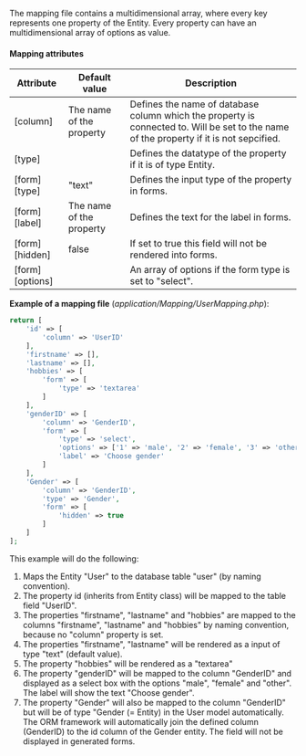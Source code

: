 The mapping file contains a multidimensional array, where every key represents one property of the Entity.
Every property can have an multidimensional array of options as value.

#### Mapping attributes

Attribute | Default value | Description
--- | --- | ---
[column] | The name of the property | Defines the name of database column which the property is connected to. Will be set to the name of the property if it is not sepcified.
[type] | | Defines the datatype of the property if it is of type Entity.
[form][type] | "text" | Defines the input type of the property in forms.
[form][label] | The name of the property | Defines the text for the label in forms.
[form][hidden] | false | If set to true this field will not be rendered into forms.
[form][options] | | An array of options if the form type is set to "select".

**Example of a mapping file** (*application/Mapping/UserMapping.php*):
```php
return [
    'id' => [
        'column' => 'UserID'
    ],
    'firstname' => [],
    'lastname' => [],
    'hobbies' => [
        'form' => [
            'type' => 'textarea'
        ]
    ],
    'genderID' => [
        'column' => 'GenderID',
        'form' => [
            'type' => 'select',
            'options' => ['1' => 'male', '2' => 'female', '3' => 'other'],
            'label' => 'Choose gender'
        ]
    ],
    'Gender' => [
        'column' => 'GenderID',
        'type' => 'Gender',
        'form' => [
            'hidden' => true
        ]
    ]
];
```

This example will do the following:
1. Maps the Entity "User" to the database table "user" (by naming convention).
2. The property id (inherits from Entity class) will be mapped to the table field "UserID".
3. The properties "firstname", "lastname" and "hobbies" are mapped to the columns "firstname", "lastname" and "hobbies" by naming convention, because no "column" property is set.
4. The properties "firstname", "lastname" will be rendered as a input of type "text" (default value).
5. The property "hobbies" will be rendered as a "textarea"
6. The property "genderID" will be mapped to the column "GenderID" and displayed as a select box with the options "male", "female" and "other". The label will show the text "Choose gender".
7. The property "Gender" will also be mapped to the column "GenderID" but will be of type "Gender (= Entity) in the User model automatically. The ORM framework will automatically join the defined column (GenderID) to the id column of the Gender entity. The field will not be displayed in generated forms.